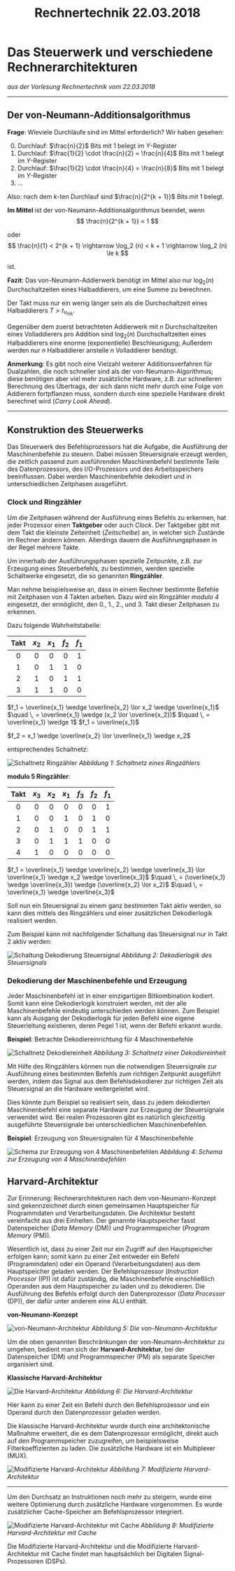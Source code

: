 ﻿---
title: Rechnertechnik 22.03.2018
layout: default
permalink: Semester_4/Rechnertechnik/2018-03-22_rechnertechnik_md
filepath: Semester_4/Rechnertechnik/2018-03-22_rechnertechnik.md
---

# Das Steuerwerk und verschiedene Rechnerarchitekturen
_aus der Vorlesung Rechnertechnik vom 22.03.2018_

---

## Der von-Neumann-Additionsalgorithmus
**Frage**: Wieviele Durchläufe sind im Mittel erforderlich?
Wir haben gesehen:

0. Durchlauf: $\frac{n}{2}$ Bits mit $1$ belegt im $Y$-Register
1. Durchlauf: $\frac{1}{2} \cdot \frac{n}{2} = \frac{n}{4}$ Bits mit $1$ belegt im $Y$-Register
2. Durchlauf: $\frac{1}{2} \cdot \frac{n}{4} = \frac{n}{8}$ Bits mit $1$ belegt im $Y$-Register
3. ...

Also: nach dem $k$-ten Durchlauf sind $\frac{n}{2^{k + 1}}$ Bits mit $1$ belegt.

**Im Mittel** ist der von-Neumann-Additionsalgorithmus beendet, wenn $$
\frac{n}{2^{k + 1}} < 1
$$

oder
$$
\frac{n}{1} < 2^{k + 1} \rightarrow \log_2 (n) < k + 1 \rightarrow \log_2 (n) \le k
$$

ist.

**Fazit**: Das von-Neumann-Addierwerk benötigt im Mittel also nur $\log_2 (n)$ Durchschaltzeiten eines Halbaddierers, um eine Summe zu berechnen.

Der Takt muss nur ein wenig länger sein als die Durchschaltzeit eines Halbaddierers $T > t_{v_{\text{HA}}}$.

Gegenüber dem zuerst betrachteten Addierwerk mit $n$ Durchschaltzeiten eines Volladdierers pro Addition sind $\log_2 (n)$ Durchschaltzeiten eines Halbaddierers eine enorme (exponentielle) Beschleunigung; Außerdem werden nur $n$ Halbaddierer anstelle $n$ Volladdierer benötigt.

**Anmerkung**: Es gibt noch eine Vielzahl weiterer Additionsverfahren für Dualzahlen, die noch schneller sind als der von-Neumann-Algorithmus; diese benötigen aber viel mehr zusätzliche Hardware, z.B. zur schnelleren Berechnung des Übertrags, der sich dann nicht mehr durch eine Folge von Addierern fortpflanzen muss, sondern durch eine spezielle Hardware direkt berechnet wird (_Carry Look Ahead_).

----

## Konstruktion des Steuerwerks
Das Steuerwerk des Befehlsprozessors hat die Aufgabe, die Ausführung der Maschinenbefehle zu steuern. Dabei müssen Steuersignale erzeugt werden, die zeitlich passend zum ausführenden Maschinenbefehl bestimmte Teile des Datenprozessors, des I/O-Prozessors und des Arbeitsspeichers beeinflussen. Dabei werden Maschinenbefehle dekodiert und in unterschiedlichen Zeitphasen ausgeführt.

### Clock und Ringzähler
Um die Zeitphasen während der Ausführung eines Befehls zu erkennen, hat jeder Prozessor einen **Taktgeber** oder auch _Clock_. Der Taktgeber gibt mit dem Takt die kleinste Zeiteinheit (_Zeitscheibe_) an, in welcher sich Zustände im Rechner ändern können. Allerdings dauern die Ausführungsphasen in der Regel mehrere Takte.

Um innerhalb der Ausführungsphasen spezielle Zeitpunkte, z.B. zur Erzeugung eines Steuerbefehls, zu bestimmen, werden spezielle Schaltwerke eingesetzt, die so genannten **Ringzähler**.

Man nehme beispielsweise an, dass in einem Rechner bestimmte Befehle mit Zeitphasen von 4 Takten arbeiten. Dazu wird ein Ringzähler _modulo 4_ eingesetzt, der ermöglicht, den 0., 1., 2., und 3. Takt dieser Zeitphasen zu erkennen.

Dazu folgende Wahrheitstabelle:

| Takt | $x_2$ | $x_1$ | $f_2$ | $f_1$ |
|:---:|:---:|:---:|:---:|:----:|
| $0$ | $0$ | $0$ | $0$ | $1$ |
| $1$ | $0$ | $1$ | $1$ | $0$ |
| $2$ | $1$ | $0$ | $1$ | $1$ |
| $3$ | $1$ | $1$ | $0$ | $0$ |

$f_1 = \overline{x_1} \wedge \overline{x_2} \lor x_2 \wedge \overline{x_1}$
$\quad \, = \overline{x_1} \wedge (x_2 \lor \overline{x_2})$
$\quad \, = \overline{x_1} \wedge 1$
$f_1 = \overline{x_1}$

$f_2 = x_1 \wedge \overline{x_2} \lor \overline{x_1} \wedge x_2$

entsprechendes Schaltnetz:

![Schaltnetz Ringzähler](images/ring-counter-circuit.svg)
_Abbildung 1: Schaltnetz eines Ringzählers_

**modulo 5 Ringzähler**:

| Takt | $x_3$ | $x_2$ | $x_1$ | $f_3$ | $f_2$ | $f_1$ |
|:---:|:---:|:---:|:---:|:---:|:---:|:---:|
| $0$ | $0$ | $0$ | $0$ | $0$ | $0$ | $1$ |
| $1$ | $0$ | $0$ | $1$ | $0$ | $1$ | $0$ |
| $2$ | $0$ | $1$ | $0$ | $0$ | $1$ | $1$ |
| $3$ | $0$ | $1$ | $1$ | $1$ | $0$ | $0$ |
| $4$ | $1$ | $0$ | $0$ | $0$ | $0$ | $0$ |

$f_1 = \overline{x_1} \wedge \overline{x_2} \wedge \overline{x_3} \lor \overline{x_1} \wedge x_2 \wedge \overline{x_3}$
$\quad \, = (\overline{x_1} \wedge \overline{x_3}) \wedge (\overline{x_2} \lor x_2)$
$\quad \, = \overline{x_1} \wedge \overline{x_3}$

Soll nun ein Steuersignal zu einem ganz bestimmten Takt aktiv werden, so kann dies mittels des Ringzählers und einer zusätzlichen Dekodierlogik realisiert werden.

Zum Beispiel kann mit nachfolgender Schaltung das Steuersignal nur in Takt $2$ aktiv werden:

![Schaltung Dekodierung Steuersignal](images/control-signal-translation.svg)
_Abbildung 2: Dekodierlogik des Steuersignals_

### Dekodierung der Maschinenbefehle und Erzeugung
Jeder Maschinenbefehl ist in einer einzigartigen Bitkombination kodiert. Somit kann eine Dekodierlogik konstruiert werden, mit der alle Maschinenbefehle eindeutig unterschieden werden können. Zum Beispiel kann als Ausgang der Dekodierlogik für jeden Befehl eine eigene Steuerleitung existieren, deren Pegel $1$ ist, wenn der Befehl erkannt wurde.

**Beispiel**: Betrachte Dekodiereinrichtung für 4 Maschinenbefehle

![Schaltnetz Dekodiereinheit](images/decoder-circuit.svg)
_Abbildung 3: Schaltnetz einer Dekodiereinheit_

Mit Hilfe des Ringzählers können nun die notwendigen Steuersignale zur Ausführung eines bestimmten Befehls zum richtigen Zeitpunkt ausgeführt werden, indem das Signal aus dem Befehlsdekodierer zur richtigen Zeit als Steuersignal an die Hardware weitergeleitet wird.

Dies könnte zum Beispiel so realisiert sein, dass zu jedem dekodierten Maschinenbefehl eine separate Hardware zur Erzeugung der Steuersignale verwendet wird. Bei realen Prozessoren gibt es natürlich gleichzeitig ausgeführte Steuersignale bei unterschiedlichen Maschinenbefehlen.

**Beispiel**: Erzeugung von Steuersignalen für 4 Maschinenbefehle

![Schema zur Erzeugung von 4 Maschinenbefehlen](images/scheme-for-four-control-signals.svg)
_Abbildung 4: Schema zur Erzeugung von 4 Maschinenbefehlen_ 

## Harvard-Architektur
Zur Erinnerung: Rechnerarchitekturen nach dem von-Neumann-Konzept sind gekennzeichnet durch einen gemeinsamen Hauptspeicher für Programmdaten und Verarbeitungsdaten. Die Architektur besteht vereinfacht aus drei Einheiten. Der genannte Hauptspeicher fasst Datenspeicher (_Data Memory_ (DM)) und Programmspeicher (_Program Memory_ (PM)).

Wesentlich ist, dass zu einer Zeit nur ein Zugriff auf den Hauptspeicher erfolgen kann; somit kann zu einer Zeit entweder ein Befehl (Programmdaten) oder ein Operand (Verarbeitungsdaten) aus dem Hauptspeicher geladen werden. Der Befehlsprozessor (_Instruction Processor_ (IP)) ist dafür zuständig, die Maschinenbefehle einschließlich Operanden aus dem Hauptspeicher zu laden und zu dekodieren. Die Ausführung des Befehls erfolgt durch den Datenprozessor (_Data Processor_ (DP)), der dafür unter anderem eine ALU enthält.

**von-Neumann-Konzept**

![von-Neumann-Architektur](images/von-neumann-architecture.svg)
_Abbildung 5: Die von-Neumann-Architektur_

Um die oben genannten Beschränkungen der von-Neumann-Architektur zu umgehen, bedient man sich der **Harvard-Architektur**, bei der Datenspeicher (DM) und Programmspeicher (PM) als separate Speicher organisiert sind.

**Klassische Harvard-Architektur**

![Die Harvard-Architektur](images/harvard-architecture.svg)
_Abbildung 6: Die Harvard-Architektur_

Hier kann zu einer Zeit ein Befehl durch den Befehlsprozessor und ein Operand durch den Datenprozessor geladen werden.

Die klassische Harvard-Architektur wurde durch eine architektonische Maßnahme erweitert, die es dem Datenprozessor ermöglicht, direkt auch auf den Programmspeicher zuzugreifen, um beispielsweise Filterkoeffizienten zu laden. Die zusätzliche Hardware ist ein Multiplexer (MUX).

![Modifizierte Harvard-Architektur](images/modified-harvard-architecture.svg)
_Abbildung 7: Modifizierte Harvard-Architektur_

---

Um den Durchsatz an Instruktionen noch mehr zu steigern, wurde eine weitere Optimierung durch zusätzliche Hardware vorgenommen. Es wurde zusätzlicher Cache-Speicher am Befehlsprozessor integriert.

![Modifizierte Harvard-Architektur mit Cache](images/modified-harvard-architecture-cache.svg)
_Abbildung 8: Modifizierte Harvard-Architektur mit Cache_

Die Modifizierte Harvard-Architektur und die Modifizierte Harvard-Architektur mit Cache findet man hauptsächlich bei Digitalen Signal-Prozessoren (DSPs).
